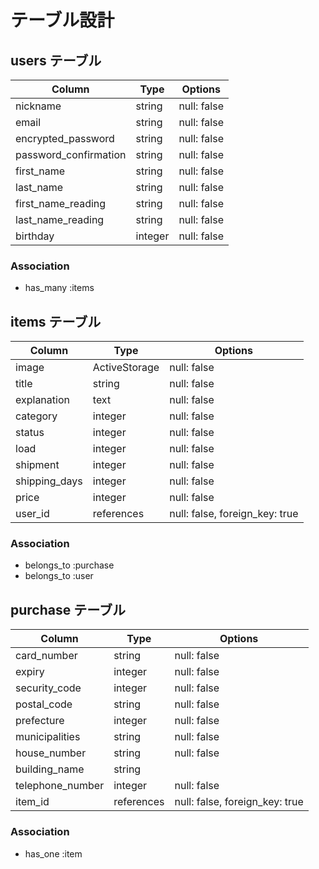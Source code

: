 # テーブル設計

## users テーブル

| Column                  | Type     | Options     |
| ----------------------- | -------- | ----------- |
| nickname                | string   | null: false |
| email                   | string   | null: false |
| encrypted_password      | string   | null: false |
| password_confirmation   | string   | null: false |
| first_name              | string   | null: false |
| last_name               | string   | null: false |
| first_name_reading      | string   | null: false |
| last_name_reading       | string   | null: false |
| birthday                | integer  | null: false |

### Association

- has_many :items

## items テーブル

| Column         | Type          | Options                        |
| ---------------| ------------- | ------------------------------ |
| image          | ActiveStorage | null: false                    |
| title          | string        | null: false                    |
| explanation    | text          | null: false                    |
| category       | integer       | null: false                    |
| status         | integer       | null: false                    |
| load           | integer       | null: false                    |
| shipment       | integer       | null: false                    |
| shipping_days  | integer       | null: false                    |
| price          | integer       | null: false                    |
| user_id        | references    | null: false, foreign_key: true |

### Association

- belongs_to :purchase
- belongs_to :user

## purchase テーブル

| Column            | Type       | Options                        |
| ----------------- | ---------- | ------------------------------ |
| card_number       | string     | null: false                    |
| expiry            | integer    | null: false                    |
| security_code     | integer    | null: false                    |
| postal_code       | string     | null: false                    |
| prefecture        | integer    | null: false                    |
| municipalities    | string     | null: false                    |
| house_number      | string     | null: false                    |
| building_name     | string     |                                |
| telephone_number  | integer    | null: false                    |
| item_id           | references | null: false, foreign_key: true |

### Association

- has_one :item